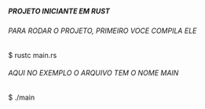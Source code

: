 ##### PROJETO INICIANTE EM RUST 
###### PARA RODAR O PROJETO, PRIMEIRO VOCE COMPILA ELE 
$ rustc main.rs
###### AQUI NO EXEMPLO O ARQUIVO TEM O NOME MAIN 
$ ./main
